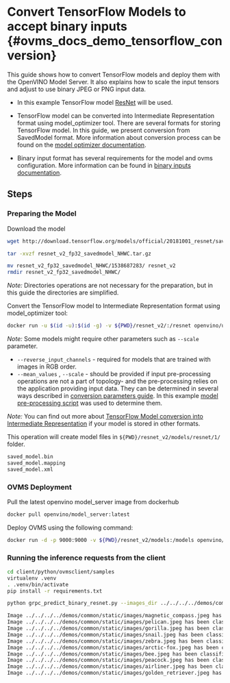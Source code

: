 # Convert TensorFlow Models to accept binary inputs {#ovms_docs_demo_tensorflow_conversion}

This guide shows how to convert TensorFlow models and deploy them with the OpenVINO Model Server. It also explains how to scale the input tensors and adjust to use binary JPEG or PNG input data.

- In this example TensorFlow model [ResNet](https://github.com/tensorflow/models/tree/v2.2.0/official/r1/resnet) will be used.

- TensorFlow model can be converted into Intermediate Representation format using model_optimizer tool. There are several formats for storing TensorFlow model. In this guide, we present conversion from SavedModel format. More information about conversion process can be found on the [model optimizer documentation](https://docs.openvino.ai/2022.1/openvino_docs_MO_DG_prepare_model_convert_model_Convert_Model_From_TensorFlow.html#savedmodel_format).

- Binary input format has several requirements for the model and ovms configuration. More information can be found in [binary inputs documentation](binary_input.md).
## Steps

### Preparing the Model

Download the model
```Bash
wget http://download.tensorflow.org/models/official/20181001_resnet/savedmodels/resnet_v2_fp32_savedmodel_NHWC.tar.gz

tar -xvzf resnet_v2_fp32_savedmodel_NHWC.tar.gz 

mv resnet_v2_fp32_savedmodel_NHWC/1538687283/ resnet_v2
rmdir resnet_v2_fp32_savedmodel_NHWC/
```
*Note:* Directories operations are not necessary for the preparation, but in this guide the directories are simplified.

Convert the TensorFlow model to Intermediate Representation format using model_optimizer tool:
```Bash
docker run -u $(id -u):$(id -g) -v ${PWD}/resnet_v2/:/resnet openvino/ubuntu20_dev:2022.1 mo --saved_model_dir /resnet/ --output_dir /resnet/models/resnet/1/ --input_shape=[1,224,224,3] --mean_values=[123.68,116.78,103.94] --reverse_input_channels
```

*Note:* Some models might require other parameters such as `--scale` parameter.
- `--reverse_input_channels` - required for models that are trained with images in RGB order.
- `--mean_values` , `--scale` - should be provided if input pre-processing operations are not a part of topology- and the pre-processing relies on the application providing input data. They can be determined in several ways described in [conversion parameters guide](https://docs.openvino.ai/2022.1/openvino_docs_MO_DG_prepare_model_convert_model_Converting_Model_General.html). In this example [model pre-processing script](https://github.com/tensorflow/models/blob/v2.2.0/official/r1/resnet/imagenet_preprocessing.py) was used to determine them.


*Note:* You can find out more about [TensorFlow Model conversion into Intermediate Representation](https://docs.openvino.ai/2022.1/openvino_docs_MO_DG_prepare_model_convert_model_Convert_Model_From_TensorFlow.html) if your model is stored in other formats.

This operation will create model files in `${PWD}/resnet_v2/models/resnet/1/` folder.
```Bash
saved_model.bin
saved_model.mapping
saved_model.xml
```

### OVMS Deployment
Pull the latest openvino model_server image from dockerhub
```Bash
docker pull openvino/model_server:latest
```

Deploy OVMS using the following command:
```Bash
docker run -d -p 9000:9000 -v ${PWD}/resnet_v2/models:/models openvino/model_server:latest --model_path /models/resnet --model_name resnet --port 9000
```

### Running the inference requests from the client

```Bash
cd client/python/ovmsclient/samples
virtualenv .venv
. .venv/bin/activate
pip install -r requirements.txt

python grpc_predict_binary_resnet.py --images_dir ../../../../demos/common/static/images --model_name resnet

Image ../../../../demos/common/static/images/magnetic_compass.jpeg has been classified as magnetic compass
Image ../../../../demos/common/static/images/pelican.jpeg has been classified as pelican
Image ../../../../demos/common/static/images/gorilla.jpeg has been classified as gorilla, Gorilla gorilla
Image ../../../../demos/common/static/images/snail.jpeg has been classified as snail
Image ../../../../demos/common/static/images/zebra.jpeg has been classified as zebra
Image ../../../../demos/common/static/images/arctic-fox.jpeg has been classified as Arctic fox, white fox, Alopex lagopus
Image ../../../../demos/common/static/images/bee.jpeg has been classified as bee
Image ../../../../demos/common/static/images/peacock.jpeg has been classified as peacock
Image ../../../../demos/common/static/images/airliner.jpeg has been classified as airliner
Image ../../../../demos/common/static/images/golden_retriever.jpeg has been classified as golden retriever
```